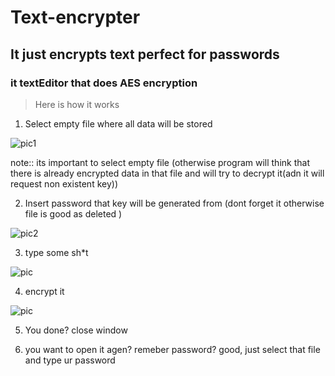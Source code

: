 # Text-encrypter
## It just encrypts text perfect for passwords



### it textEditor that does AES encryption 



>Here is how it works 

1. Select empty file where all data will be stored 

![pic1](https://i.ibb.co/tc0zNWY/Bez-naslova.png)


note:: its important to select empty file (otherwise program will think that there is already encrypted data in that file and will try to decrypt it(adn it will request non existent key))


2. Insert password that key will be generated from (dont forget it otherwise file is good as deleted )

![pic2](https://i.ibb.co/bszLTPX/Bez-naslova.png)



3. type some sh*t

![pic](https://i.ibb.co/YTFwFSH/1123d.png)

4. encrypt it 

![pic](https://i.ibb.co/HtGXKh7/dfg.png)

5. You done? close window


6. you want to open it agen? remeber password? good, just select that file and type ur password 


